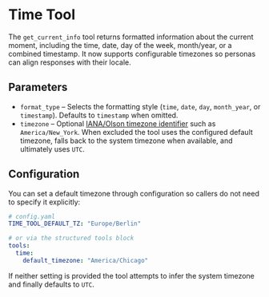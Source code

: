 # Time Tool

The `get_current_info` tool returns formatted information about the current
moment, including the time, date, day of the week, month/year, or a combined
timestamp. It now supports configurable timezones so personas can align
responses with their locale.

## Parameters

- `format_type` – Selects the formatting style (`time`, `date`, `day`,
  `month_year`, or `timestamp`). Defaults to `timestamp` when omitted.
- `timezone` – Optional [IANA/Olson timezone identifier](https://www.iana.org/time-zones)
  such as `America/New_York`. When excluded the tool uses the configured
  default timezone, falls back to the system timezone when available, and
  ultimately uses `UTC`.

## Configuration

You can set a default timezone through configuration so callers do not need to
specify it explicitly:

```yaml
# config.yaml
TIME_TOOL_DEFAULT_TZ: "Europe/Berlin"

# or via the structured tools block
tools:
  time:
    default_timezone: "America/Chicago"
```

If neither setting is provided the tool attempts to infer the system timezone
and finally defaults to `UTC`.
